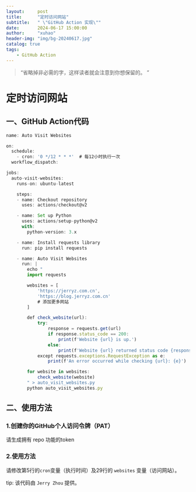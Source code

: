```yaml
---
layout:     post
title:      "定时访问网站"
subtitle:   " \"GitHub Action 实现\""
date:       2024-06-17 15:00:00
author:     "xuhao"
header-img: "img/bg-20240617.jpg"
catalog: true
tags:
    - GitHub Action
---
```


> “省略掉非必需的字，这样读者就会注意到你想保留的。 ”



# 定时访问网站

## 一、GitHub Action代码

```javascript
name: Auto Visit Websites

on:
  schedule:
    - cron: '0 */12 * * *'  # 每12小时执行一次
  workflow_dispatch:

jobs:
  auto-visit-websites:
    runs-on: ubuntu-latest

    steps:
    - name: Checkout repository
      uses: actions/checkout@v2

    - name: Set up Python
      uses: actions/setup-python@v2
      with:
        python-version: 3.x

    - name: Install requests library
      run: pip install requests

    - name: Auto Visit Websites
      run: |
        echo "
        import requests

        websites = [
            'https://jerryz.com.cn',
            'https://blog.jerryz.com.cn'
            # 添加更多网站
        ]

        def check_website(url):
            try:
                response = requests.get(url)
                if response.status_code == 200:
                    print(f'Website {url} is up.')
                else:
                    print(f'Website {url} returned status code {response.status_code}.')
            except requests.exceptions.RequestException as e:
                print(f'An error occurred while checking {url}: {e}')

        for website in websites:
            check_website(website)
        " > auto_visit_websites.py
        python auto_visit_websites.py
```

## 二、使用方法

### 1.创建你的GitHub个人访问令牌（PAT）

 请生成拥有 repo 功能的token

### 2.使用方法

请修改第5行的`cron`变量（执行时间）及29行的 `websites` 变量（访问网站）。

tip: 该代码由 `Jerry Zhou` 提供。
